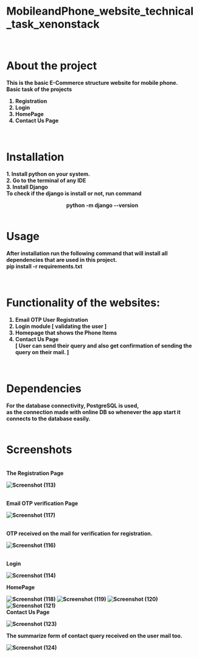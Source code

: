 
# MobileandPhone_website_technical_task_xenonstack
<br>

# About the project
  <b> This is the basic E-Commerce structure website for mobile phone.<br>
  Basic task of the projects
  1.  Registration 
  2.  Login
  3.  HomePage
  4.  Contact Us Page 
<br>

# Installation
  <b>1. Install python on your system.  <br>
     2. Go to the terminal of any IDE <br>
     3. Install Django  <br>
        To check if the django is install or not, run command <center>python -m django --version</center>
</b>
<br>

# Usage

<b>After installation run the following command that will install all dependencies that are used in this project.<br>
pip install -r requirements.txt</b>

<br>

# Functionality of the websites: <b>
  1. Email OTP User Registration  <br>
  2. Login module [ validating the user ] <br>
  3. Homepage that shows the Phone Items  <br>
  4. Contact Us Page <br>
     [ User can send their query and also get confirmation of sending the query on their mail. ]
 
  </b>
  <br>

# Dependencies 
  For the database connectivity, PostgreSQL is used, <br>as the connection made with online DB so whenever the app start it connects to the database easily.
  <br><br>


# Screenshots
  <br>
  <b>The Registration Page 
  
  ![Screenshot (113)](https://user-images.githubusercontent.com/84377243/196872085-7c88fb36-7bfc-4f05-b765-d78270d1ae88.png)
  
  <br>
  Email OTP verification Page
  
  ![Screenshot (117)](https://user-images.githubusercontent.com/84377243/196872104-c542b53f-c690-4eb3-a331-325f5d4b1344.png)

<br>
OTP received on the mail for verification for registration.

![Screenshot (116)](https://user-images.githubusercontent.com/84377243/196872102-023676fe-4985-441b-9fec-03a185ff9d83.png)

<br>
Login

![Screenshot (114)](https://user-images.githubusercontent.com/84377243/196872095-47d1ac4b-b950-4cf5-8f7e-7e21eb653d79.png)
<br>

HomePage

![Screenshot (118)](https://user-images.githubusercontent.com/84377243/196872106-ec0e8b02-09ac-405a-b3b7-976b7fe6ad76.png)
![Screenshot (119)](https://user-images.githubusercontent.com/84377243/196872107-a25fdd5f-a46f-44bd-8745-3bc1aa83dac3.png)
![Screenshot (120)](https://user-images.githubusercontent.com/84377243/196872108-0e85e949-9682-4e7b-8f38-197a5e2e521d.png)
![Screenshot (121)](https://user-images.githubusercontent.com/84377243/196872111-71d96661-5627-4c07-bcd6-1fc0f3a1f5f3.png)
<br>
Contact Us Page 

![Screenshot (123)](https://user-images.githubusercontent.com/84377243/196872118-cd914be9-91ad-4385-b450-ee1398658f6a.png)
<br>

The summarize form of contact query received on the user mail too.

![Screenshot (124)](https://user-images.githubusercontent.com/84377243/196874592-3e883e24-1606-4bf7-acff-e902c7e6ffe4.png)

